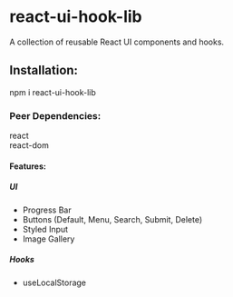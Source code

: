 <h1>react-ui-hook-lib</h1>
A collection of reusable React UI components and hooks.

<h2>Installation:</h2>
npm i react-ui-hook-lib

<h3>Peer Dependencies:</h3>
react<br/>
react-dom

<h4>Features:</h4>
<h5>UI</h5>
<ul>
<li>Progress Bar</li>
<li>Buttons (Default, Menu, Search, Submit, Delete)</li>
<li>Styled Input</li>
<li>Image Gallery</li>
</ul>

<h5>Hooks</h5>
<ul>
<li>
useLocalStorage
</li>
</ul>
